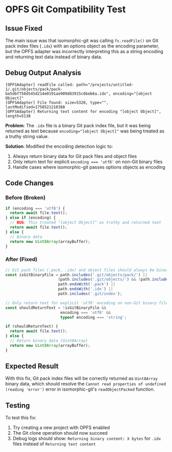 # OPFS Git Compatibility Test

## Issue Fixed

The main issue was that isomorphic-git was calling `fs.readFile()` on Git pack index files (`.idx`) with an options object as the encoding parameter, but the OPFS adapter was incorrectly interpreting this as a string encoding and returning text data instead of binary data.

## Debug Output Analysis

```
[OPFSAdapter] readFile called: path="/projects/untitled-1/.git/objects/pack/pack-be5dbf750d545d214e0191ae909d83915c6beb6a.idx", encoding="[object Object]"
[OPFSAdapter] File found: size=5328, type="", lastModified=1758521210388
[OPFSAdapter] Returning text content for encoding "[object Object]", length=5138
```

**Problem**: The `.idx` file is a binary Git pack index file, but it was being returned as text because `encoding="[object Object]"` was being treated as a truthy string value.

**Solution**: Modified the encoding detection logic to:
1. Always return binary data for Git pack files and object files
2. Only return text for explicit `encoding === 'utf8'` on non-Git binary files
3. Handle cases where isomorphic-git passes options objects as encoding

## Code Changes

### Before (Broken)
```typescript
if (encoding === 'utf8') {
  return await file.text();
} else if (encoding) {
  // BUG: This treated "[object Object]" as truthy and returned text
  return await file.text();
} else {
  // Binary data
  return new Uint8Array(arrayBuffer);
}
```

### After (Fixed)
```typescript
// Git pack files (.pack, .idx) and object files should always be binary
const isGitBinaryFile = path.includes('.git/objects/pack/') || 
                       (path.includes('.git/objects/') && !path.includes('.git/objects/info/')) ||
                       path.endsWith('.pack') || 
                       path.endsWith('.idx') ||
                       path.includes('.git/index');

// Only return text for explicit 'utf8' encoding on non-Git binary files
const shouldReturnText = !isGitBinaryFile && 
                        encoding === 'utf8' && 
                        typeof encoding === 'string';

if (shouldReturnText) {
  return await file.text();
} else {
  // Return binary data (Uint8Array)
  return new Uint8Array(arrayBuffer);
}
```

## Expected Result

With this fix, Git pack index files will be correctly returned as `Uint8Array` binary data, which should resolve the `Cannot read properties of undefined (reading 'error')` error in isomorphic-git's `readObjectPacked` function.

## Testing

To test this fix:
1. Try creating a new project with OPFS enabled
2. The Git clone operation should now succeed
3. Debug logs should show: `Returning binary content: X bytes` for `.idx` files instead of `Returning text content`